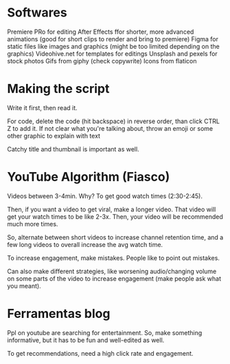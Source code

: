 
# Softwares
Premiere PRo for editing
After Effects ffor shorter, more advanced animations (good for short clips to render and bring to premiere)
Figma for static files like images and graphics (might be too limited depending on the graphics)
Videohive.net for templates for editings
Unsplash and pexels for stock photos
Gifs from giphy (check copywrite)
Icons from flaticon


# Making the script
Write it first, then read it.

For code, delete the code (hit backspace) in reverse order, than click CTRL Z to add it.
If not clear what you're talking about, throw an emoji or some other graphic to explain with text

Catchy title and thumbnail is important as well.

# YouTube Algorithm (Fiasco)
Videos between 3-4min. Why? To get good watch times (2:30-2:45).

Then, if you want a video to get viral, make a longer video. That video will get your watch times to be like 2-3x. Then, your video will be recommended much more times.

So, alternate between short videos to increase channel retention time, and a few long videos to overall increase the avg watch time.

To increase engagement, make mistakes. People like to point out mistakes.

Can also make different strategies, like worsening audio/changing volume on some parts of the video to increase engagement (make people ask what you meant).

# Ferramentas blog

Ppl on youtube are searching for entertainment. So, make something informative, but it has to be fun and well-edited as well.

To get recommendations, need a high click rate and engagement.

